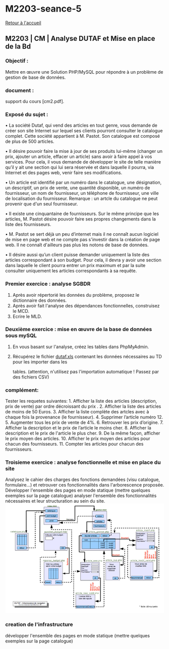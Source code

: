 # M2203-seance-5

[Retour à l'accueil](./)

## M2203 \| CM \| Analyse DUTAF et Mise en place de la Bd

### Objectif :

Mettre en œuvre une Solution PHP/MySQL pour répondre à un problème de gestion de base de données.

### document :

support du cours \[cm2.pdf\].

### Exposé du sujet :

• La société Dutaf, qui vend des articles en tout genre, vous demande de créer son site Internet sur lequel ses clients pourront consulter le catalogue complet. Cette société appartient à M. Pastot. Son catalogue est composé de plus de 500 articles.

• II désire pouvoir faire la mise à jour de ses produits lui-même \(changer un prix, ajouter un article, effacer un article\) sans avoir à faire appel à vos services. Pour cela, il vous demande de développer le site de telle manière qu’il y ait une section qui lui sera réservée et dans laquelle il pourra, via Internet et des pages web, venir faire ses modifications.

• Un article est identifié par un numéro dans le catalogue, une désignation, un descriptif, un prix de vente, une quantité disponible, un numéro de fournisseur, un nom de fournisseur, un téléphone de fournisseur, une ville de localisation du fournisseur. Remarque : un artcle du catalogue ne peut provenir que d'un seul fournisseur.

• II existe une cinquantaine de fournisseurs. Sur le même principe que les articles, M. Pastot désire pouvoir faire ses propres changements dans la liste des fournisseurs.

• M. Pastot se sert déjà un peu d’internet mais il ne connaît aucun logiciel de mise en page web et ne compte pas s'investir dans la création de page web. II ne connaît d'ailleurs pas plus les notons de base de données.

• II désire aussi qu’un client puisse demander uniquement la liste des articles correspondant à son budget. Pour cela, il devra y avoir une section dans laquelle le client pourra entrer un prix maximum et par la suite consulter uniquement les articles correspondants à sa requête.

### Premier exercice : analyse SGBDR

1. Après avoir répertorié les données du problème, proposez le dictionnaire des données.
2. Après avoir fait l'analyse des dépendances fonctionnelles, construisez le MCD.
3. Ecrire le MLD.

### Deuxième exercice : mise en œuvre de la base de données sous mySQL

1. En vous basant sur l'analyse, créez les tables dans PhpMyAdmin.
2. Récupérez le fichier [dutaf.xls](https://github.com/Dannebicque/dutafguide/tree/fbeb4cdebb2ab1a9902dc9e3b2f9761508d8dcd0/dutaf.xls) contenant les données nécessaires au TD pour les importer dans les

   tables. \(attention, n'utilisez pas l'importation automatique ! Passez par des fichiers CSV\)

### complément:

Tester les requetes suivantes: 1. Afficher la liste des articles \(description, prix de vente\) par ordre décroissant du prix . 2. Afficher la liste des articles de moins de 50 Euros. 3. Afficher la liste complète des artcles avec à chaque fois la provenance \(le fournisseur\). 4. Supprimer l’article numéro 12. 5. Augmenter tous les prix de vente de 4%. 6. Retrouver les prix d’origine. 7. Afficher la description et le prix de l’article le moins cher. 8. Afficher la description et le prix de l'article le plus cher. 9. De la même façon, afficher le prix moyen des articles. 10. Afficher le prix moyen des articles pour chacun des fournisseurs. 11. Compter les articles pour chacun des fournisseurs.

### Troisieme exercice : analyse fonctionnelle et mise en place du site

Analysez le cahier des charges des fonctions demandées \(visu catalogue, formulaire...\) et retrouver ces fonctionnalités dans l'arborescence proposée. Développer l'ensemble des pages en mode statique \(mettre quelques exemples sur la page catalogue\) analyser l'ensemble des fonctionnalités nécessaires et leur structuration au sein du site. ![GitHub Logo](.gitbook/assets/plan2.jpg)

### creation de l'infrastructure

développer l'ensemble des pages en mode statique \(mettre quelques exemples sur la page catalogue\)

